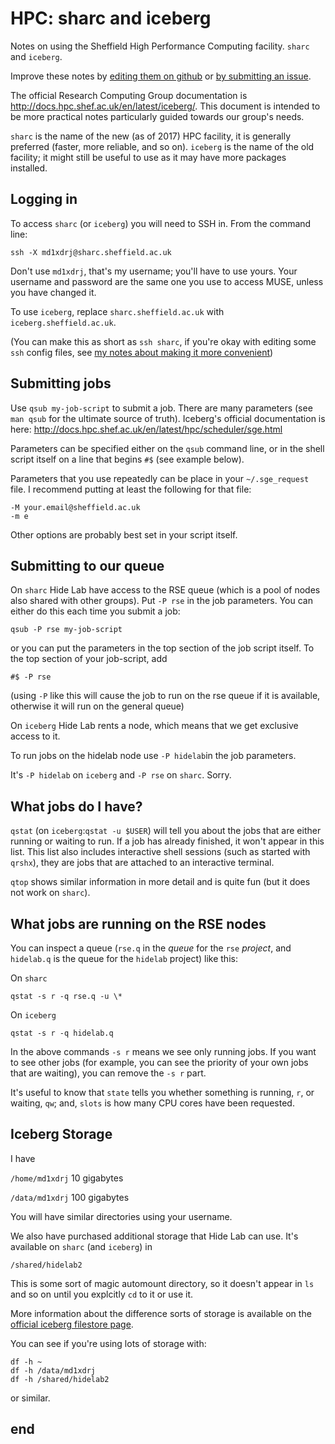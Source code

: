 # HPC: sharc and iceberg

Notes on using the Sheffield High Performance Computing facility. `sharc` and `iceberg`.

Improve these notes by [editing them on github](https://github.com/hidelab/iceberg) or [by submitting an issue](https://github.com/hidelab/iceberg/issues).

The official Research Computing Group documentation is http://docs.hpc.shef.ac.uk/en/latest/iceberg/.
This document is intended to be more practical notes particularly guided towards our group's needs.

`sharc` is the name of the new (as of 2017) HPC facility, it is generally preferred (faster, more reliable, and so on).
`iceberg` is the name of the old facility; it might still be useful to use as it may have more packages installed.

## Logging in

To access `sharc` (or `iceberg`) you will need to SSH in.
From the command line:

    ssh -X md1xdrj@sharc.sheffield.ac.uk
    
Don't use `md1xdrj`, that's my username; you'll have to use yours.
Your username and password are the same one you use to access MUSE, unless you have changed it.

To use `iceberg`, replace `sharc.sheffield.ac.uk` with `iceberg.sheffield.ac.uk`.

(You can make this as short as `ssh sharc`, if you're okay with editing some `ssh` config files, see [my notes about making it more convenient](ssh.md))


## Submitting jobs

Use `qsub my-job-script` to submit a job.
There are many parameters (see `man qsub` for the ultimate source of truth).
Iceberg's official documentation is here: http://docs.hpc.shef.ac.uk/en/latest/hpc/scheduler/sge.html

Parameters can be specified either on the `qsub` command line,
or in the shell script itself on a line that begins `#$` (see example below).

Parameters that you use repeatedly can be place in your `~/.sge_request` file.
I recommend putting at least the following for that file:

    -M your.email@sheffield.ac.uk
    -m e

Other options are probably best set in your script itself.

## Submitting to our queue

On `sharc` Hide Lab have access to the RSE queue (which is a pool of nodes also shared with other groups).
Put `-P rse` in the job parameters.
You can either do this each time you submit a job:

    qsub -P rse my-job-script

or you can put the parameters in the top section of the job script itself.
To the top section of your job-script, add

    #$ -P rse
    
(using `-P` like this will cause the job to run on the rse queue if it is available,
otherwise it will run on the general queue)

On `iceberg` Hide Lab rents a node, which means that we get exclusive access to it.

To run jobs on the hidelab node use `-P hidelab`in the job parameters.

It's `-P hidelab` on `iceberg` and `-P rse` on `sharc`. Sorry.

## What jobs do I have?

`qstat` (on `iceberg`:`qstat -u $USER`) will tell you about the jobs that are either running or waiting to run.
If a job has already finished, it won't appear in this list.
This list also includes interactive shell sessions (such as started with `qrshx`), they are jobs that are attached to an interactive terminal.

`qtop` shows similar information in more detail and is quite fun (but it does not work on `sharc`).

## What jobs are running on the RSE nodes

You can inspect a queue (`rse.q` in the _queue_ for the `rse` _project_, and `hidelab.q` is the queue for the `hidelab` project) like this:

On `sharc`

    qstat -s r -q rse.q -u \*

On `iceberg`

    qstat -s r -q hidelab.q
    
In the above commands `-s r` means we see only running jobs.
If you want to see other jobs (for example, you can see the priority of your own jobs that are waiting),
you can remove the `-s r` part.

It's useful to know that `state` tells you whether something is running, `r`, or waiting, `qw`;
and, `slots` is how many CPU cores have been requested.
    
## Iceberg Storage

I have

`/home/md1xdrj` 10 gigabytes

`/data/md1xdrj` 100 gigabytes

You will have similar directories using your username.

We also have purchased additional storage that Hide Lab can use.
It's available on `sharc` (and `iceberg`) in

    /shared/hidelab2
    
This is some sort of magic automount directory, so it doesn't appear in `ls` and so on until you explcitly `cd` to it or use it.

More information about the difference sorts of storage is available on the [official iceberg filestore page](http://docs.hpc.shef.ac.uk/en/latest/iceberg/filestore.html).

You can see if you're using lots of storage with:

    df -h ~
    df -h /data/md1xdrj
    df -h /shared/hidelab2
    
or similar.

## end
